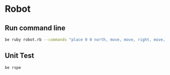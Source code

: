 # Robot

## Run command line
````bash
be ruby robot.rb --commands "place 0 0 north, move, move, right, move, report" --dimensions 6,6
````

## Unit Test
````bash
be rspe
````

